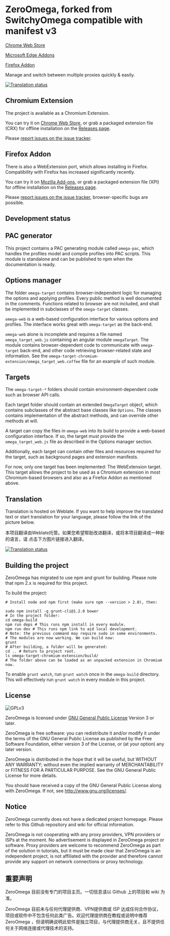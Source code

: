 ZeroOmega, forked from SwitchyOmega compatible with manifest v3
============

[Chrome Web Store](https://chromewebstore.google.com/detail/pfnededegaaopdmhkdmcofjmoldfiped)

[Microsoft Edge Addons](https://microsoftedge.microsoft.com/addons/detail/zeroomegaproxy-switchy-/dmaldhchmoafliphkijbfhaomcgglmgd)

[Firefox Addon](https://addons.mozilla.org/en-US/firefox/addon/zeroomega/)

Manage and switch between multiple proxies quickly & easily.

[![Translation status](https://hosted.weblate.org/widgets/switchyomega/-/svg-badge.svg)](https://hosted.weblate.org/engage/switchyomega/?utm_source=widget)

Chromium Extension
------------------
The project is available as a Chromium Extension.

You can try it on [Chrome Web Store](https://chrome.google.com/webstore/detail/padekgcemlokbadohgkifijomclgjgif),
or grab a packaged extension file (CRX) for offline installation on the [Releases page](https://github.com/zero-peak/ZeroOmega/releases).

Please [report issues on the issue tracker](https://github.com/zero-peak/ZeroOmega/issues).

Firefox Addon
----------------------------

There is also a WebExtension port, which allows installing in Firefox. Compatibility with Firefox has increased significantly recently.

You can try it on [Mozilla Add-ons](https://addons.mozilla.org/en-US/firefox/addon/zeroomega/),
or grab a packaged extension file (XPI) for offline installation on the [Releases page](https://github.com/zero-peak/ZeroOmega/releases).

Please [report issues on the issue tracker](https://github.com/zero-peak/ZeroOmega/issues), browser-specific bugs are possible.

Development status
------------------

## PAC generator
This project contains a PAC generating module called `omega-pac`, which handles
the profiles model and compile profiles into PAC scripts. This module is standalone
and can be published to npm when the documentation is ready.

## Options manager
The folder `omega-target` contains browser-independent logic for managing the
options and applying profiles. Every public method is well documented in the comments.
Functions related to browser are not included, and shall be implemented in subclasses
of the `omega-target` classes.

`omega-web` is a web-based configuration interface for various options and profiles.
The interface works great with `omega-target` as the back-end.

`omega-web` alone is incomplete and requires a file named `omega_target_web.js`
containing an angular module `omegaTarget`. The module contains browser-dependent
code to communicate with `omega-target` back-end, and other code retrieving
browser-related state and information.
See the `omega-target-chromium-extension/omega_target_web.coffee` file for an
example of such module.

## Targets
The `omega-target-*` folders should contain environment-dependent code such as
browser API calls.

Each target folder should contain an extended `OmegaTarget` object, which
contains subclasses of the abstract base classes like `Options`. The classes
contains implementation of the abstract methods, and can override other methods
at will.

A target can copy the files in `omega-web` into its build to provide a web-based
configuration interface. If so, the target must provide the `omega_target_web.js`
file as described in the Options manager section.

Additionally, each target can contain other files and resources required for the
target, such as background pages and extension manifests.

For now, only one target has been implemented: The WebExtension target.
This target allows the project to be used as a Chromium extension in most
Chromium-based browsers and also as a Firefox Addon as mentioned above.

## Translation

Translation is hosted on Weblate. If you want to help improve the translated
text or start translation for your language, please follow the link of the picture
below.

本项目翻译由Weblate托管。如果您希望帮助改进翻译，或将本项目翻译成一种新的语言，请
点击下方图片链接进入翻译。

[![Translation status](https://hosted.weblate.org/widgets/switchyomega/-/287x66-white.png)](https://hosted.weblate.org/engage/switchyomega/?utm_source=widget)

## Building the project

ZeroOmega has migrated to use npm and grunt for building. Please note that
npm 2.x is required for this project.

To build the project:

    # Install node and npm first (make sure npm --version > 2.0), then:
    
    sudo npm install -g grunt-cli@1.2.0 bower
    # In the project folder:
    cd omega-build
    npm run deps # This runs npm install in every module.
    npm run dev # This runs npm link to aid local development.
    # Note: the previous command may require sudo in some environments.
    # The modules are now working. We can build now:
    grunt
    # After building, a folder will be generated:
    cd .. # Return to project root.
    ls omega-target-chromium-extension/build/
    # The folder above can be loaded as an unpacked extension in Chromium now.

To enable `grunt watch`, run `grunt watch` once in the `omega-build` directory.
This will effectively run `grunt watch` in every module in this project.

License
-------
![GPLv3](https://www.gnu.org/graphics/gplv3-127x51.png)

ZeroOmega is licensed under [GNU General Public License](https://www.gnu.org/licenses/gpl.html) Version 3 or later.

ZeroOmega is free software: you can redistribute it and/or modify
it under the terms of the GNU General Public License as published by
the Free Software Foundation, either version 3 of the License, or
(at your option) any later version.

ZeroOmega is distributed in the hope that it will be useful,
but WITHOUT ANY WARRANTY; without even the implied warranty of
MERCHANTABILITY or FITNESS FOR A PARTICULAR PURPOSE.  See the
GNU General Public License for more details.

You should have received a copy of the GNU General Public License
along with ZeroOmega.  If not, see <http://www.gnu.org/licenses/>.

Notice
------


ZeroOmega currently does not have a dedicated project homepage. Please refer to this Github repository and wiki for official information.

ZeroOmega is not cooperating with any proxy providers, VPN providers or ISPs at the moment. No advertisement is displayed in ZeroOmega project or software. Proxy providers are welcome to recommend ZeroOmega as part of the solution in tutorials, but it must be made clear that ZeroOmega is an independent project, is not affiliated with the provider and therefore cannot provide any support on network connections or proxy technology.

重要声明
--------

ZeroOmega 目前没有专门的项目主页。一切信息请以 Github 上的项目和 wiki 为准。

ZeroOmega 目前未与任何代理提供商、VPN提供商或 ISP 达成任何合作协议，项目或软件中不包含任何此类广告。欢迎代理提供商在教程或说明中推荐 ZeroOmega ，但请明确说明此软件是独立项目，与代理提供商无关，且不提供任何关于网络连接或代理技术的支持。
